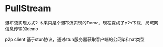 # PullStream
瀑布流实现方式2
本来只是个瀑布流实现的Demo。现在变成了p2p下载，局域网信息传输的demo

p2p client 基于stun协议，通过stun服务器获取客户端的公网ip和nat类型

